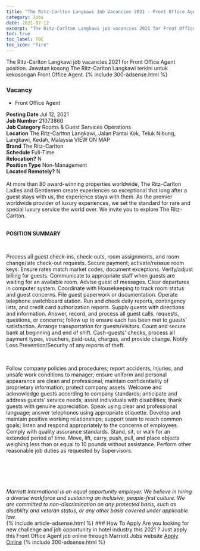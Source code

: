 ```yaml
---
title: "The Ritz-Carlton Langkawi Job Vacancies 2021 - Front Office Agent" 
category: Jobs 
date: 2021-07-12 
excerpt: "The Ritz-Carlton Langkawi job vacancies 2021 for Front Office Agent position. Jawatan kosong The Ritz-Carlton Langkawi terkini untuk kekosongan Front Office Agent." 
toc: true 
toc_label: TOC 
toc_icon: "fire" 
--- 
```


The Ritz-Carlton Langkawi job vacancies 2021 for Front Office Agent position. Jawatan kosong The Ritz-Carlton Langkawi terkini untuk kekosongan Front Office Agent. 
{% include 300-adsense.html %} 
### Vacancy 
- Front Office Agent 
<div><div><b>Posting Date</b> Jul 12, 2021<br><b>Job Number</b> 21073860<br><b>Job Category</b> Rooms &amp; Guest Services Operations<br><b>Location</b> The Ritz-Carlton Langkawi, Jalan Pantai Kok, Teluk Nibung, Langkawi, Kedah, Malaysia VIEW ON MAP<br><b>Brand</b> The Ritz-Carlton<br><b>Schedule</b> Full-Time<br><b>Relocation?</b> N<br><b>Position Type</b> Non-Management<br><b>Located Remotely?</b> N<br><br><div>    At more than 80 award-winning properties worldwide, The Ritz-Carlton Ladies and Gentlemen create experiences so exceptional that long after a guest stays with us, the experience stays with them. As the premier worldwide provider of luxury experiences, we set the standard for rare and special luxury service the world over. We invite you to explore The Ritz-Carlton.    </div><br></div><div> <p><strong>POSITION SUMMARY</strong></p> <p>&#160;</p> <p>Process all guest check-ins, check-outs, room assignments, and room change/late check-out requests. Secure payment; activate/reissue room keys. Ensure rates match market codes, document exceptions. Verify/adjust billing for guests. Communicate to appropriate staff when guests are waiting for an available room. Advise guest of messages. Clear departures in computer system. Coordinate with Housekeeping to track room status and guest concerns. File guest paperwork or documentation. Operate telephone switchboard station. Run and check daily reports, contingency lists, and credit card authorization reports. Supply guests with directions and information. Answer, record, and process all guest calls, requests, questions, or concerns; follow up to ensure each has been met to guests&#8217; satisfaction. Arrange transportation for guests/visitors. Count and secure bank at beginning and end of shift. Cash-guests' checks, process all payment types, vouchers, paid-outs, charges, and provide change. Notify Loss Prevention/Security of any reports of theft.</p> <p>&#160;</p> <p>Follow company policies and procedures; report accidents, injuries, and unsafe work conditions to manager; ensure uniform and personal appearance are clean and professional; maintain confidentiality of proprietary information; protect company assets. Welcome and acknowledge guests according to company standards; anticipate and address guests&#8217; service needs; assist individuals with disabilities; thank guests with genuine appreciation. Speak using clear and professional language; answer telephones using appropriate etiquette. Develop and maintain positive working relationships; support team to reach common goals; listen and respond appropriately to the concerns of employees. Comply with quality assurance standards. Stand, sit, or walk for an extended period of time. Move, lift, carry, push, pull, and place objects weighing less than or equal to 10 pounds without assistance. Perform other reasonable job duties as requested by Supervisors.</p> <p>&#160;</p> <p>&#160;</p> </div> <div> &#160;</div> <em>Marriott International is an equal opportunity employer.&#160;We believe in hiring a diverse workforce and sustaining an inclusive, people-first culture.&#160;We are committed to non-discrimination on&#160;any&#160;protected&#160;basis, such as disability and veteran status, or any other basis covered under applicable law.</em><br></div> 
{% include article-adsense.html %} 
### How To Apply 
Are you looking for new challenge and job opportunity in hotel industry this 2021 ?
Just apply this Front Office Agent job online through Marriott Jobs website 
<a href="https://jobs.marriott.com/marriott/jobs/21073860?lang=en-us" class="btn btn--info" target="_blank" rel="nofollow noopenner">Apply Online</a> 
{% include 300-adsense.html %} 